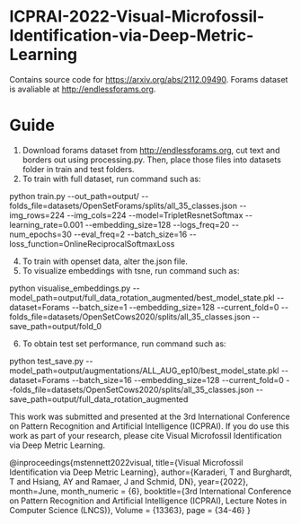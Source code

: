 # ICPRAI-2022-Visual-Microfossil-Identification-via-Deep-Metric-Learning
Contains source code for https://arxiv.org/abs/2112.09490.
Forams dataset is avaliable at http://endlessforams.org.

# Guide
1. Download forams dataset from http://endlessforams.org, cut text and borders out using processing.py. Then, place those files into datasets folder in train and test folders.
2. To train with full dataset, run command such as:

  python train.py --out_path=output/ --folds_file=datasets/OpenSetForams/splits/all_35_classes.json --img_rows=224 --img_cols=224 --model=TripletResnetSoftmax --learning_rate=0.001 --embedding_size=128 --logs_freq=20 --num_epochs=30 --eval_freq=2 --batch_size=16 --loss_function=OnlineReciprocalSoftmaxLoss

4. To train with openset data, alter the.json file.
5. To visualize embeddings with tsne, run command such as:

  python visualise_embeddings.py --model_path=output/full_data_rotation_augmented/best_model_state.pkl --dataset=Forams --batch_size=1 --embedding_size=128 --current_fold=0 --folds_file=datasets/OpenSetCows2020/splits/all_35_classes.json --save_path=output/fold_0

6. To obtain test set performance, run command such as:

python test_save.py --model_path=output/augmentations/ALL_AUG_ep10/best_model_state.pkl --dataset=Forams --batch_size=16 --embedding_size=128 --current_fold=0 --folds_file=datasets/OpenSetCows2020/splits/all_35_classes.json --save_path=output/full_data_rotation_augmented

This work was submitted and presented at the 3rd International Conference on Pattern Recognition and Artificial Intelligence (ICPRAI). If you do use this work as part of your research, please cite Visual Microfossil Identification via Deep Metric Learning.

@inproceedings{mstennett2022visual,
      title={Visual Microfossil Identification via Deep Metric Learning}, 
      author={Karaderi, T and Burghardt, T and Hsiang, AY and Ramaer, J and Schmid, DN},
      year={2022},
      month=June,
      month_numeric = {6},
      booktitle={3rd International Conference on Pattern Recognition and Artificial Intelligence (ICPRAI), Lecture Notes in Computer Science (LNCS)},
      Volume = {13363},
      page = {34-46}
}
